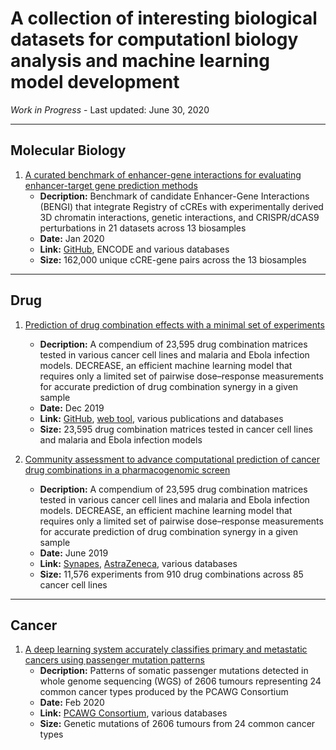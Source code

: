 # A collection of interesting biological datasets for computationl biology analysis and machine learning model development

*Work in Progress* - Last updated: June 30, 2020

---
## Molecular Biology
1. [A curated benchmark of enhancer-gene interactions for evaluating enhancer-target gene prediction methods](https://genomebiology.biomedcentral.com/articles/10.1186/s13059-019-1924-8)
   - **Decription:** Benchmark of candidate Enhancer-Gene Interactions (BENGI) that integrate Registry of cCREs with experimentally derived 3D chromatin interactions, genetic interactions, and CRISPR/dCAS9 perturbations in 21 datasets across 13 biosamples
   - **Date:** Jan 2020
   - **Link:** [GitHub](https://github.com/weng-lab/BENGI), ENCODE and various databases
   - **Size:** 162,000 unique cCRE-gene pairs across the 13 biosamples

---
## Drug
1. [Prediction of drug combination effects with a minimal set of experiments](https://www.nature.com/articles/s42256-019-0122-4)
   - **Decription:** A compendium of 23,595 drug combination matrices tested in various cancer cell lines and malaria and Ebola infection models. DECREASE, an efficient machine learning model that requires only a limited set of pairwise dose–response measurements for accurate prediction of drug combination synergy in a given sample
   - **Date:** Dec 2019
   - **Link:** [GitHub](https://github.com/IanevskiAleksandr/DECREASE/tree/master/210_Novel_Anticancer_combinations), [web tool](http://decrease.fimm.fi/data_availability), various publications and databases
   - **Size:** 23,595 drug combination matrices tested in cancer cell lines and malaria and Ebola infection models
   
2. [Community assessment to advance computational prediction of cancer drug combinations in a pharmacogenomic screen](https://www.nature.com/articles/s41467-019-09799-2)
   - **Decription:** A compendium of 23,595 drug combination matrices tested in various cancer cell lines and malaria and Ebola infection models. DECREASE, an efficient machine learning model that requires only a limited set of pairwise dose–response measurements for accurate prediction of drug combination synergy in a given sample
   - **Date:** June 2019
   - **Link:** [Synapes](https://www.synapse.org/DrugCombinationChallenge), [AstraZeneca](https://openinnovation.astrazeneca.com/data-library.html), various databases
   - **Size:** 11,576 experiments from 910 drug combinations across 85 cancer cell lines

---
## Cancer
1. [A deep learning system accurately classifies primary and metastatic cancers using passenger mutation patterns](https://www.nature.com/articles/s41467-019-13825-8)
   - **Decription:** Patterns of somatic passenger mutations detected in whole genome sequencing (WGS) of 2606 tumours representing 24 common cancer types produced by the PCAWG Consortium
   - **Date:** Feb 2020
   - **Link:** [PCAWG Consortium](https://dcc.icgc.org/releases/PCAWG), various databases
   - **Size:** Genetic mutations of 2606 tumours from 24 common cancer types
